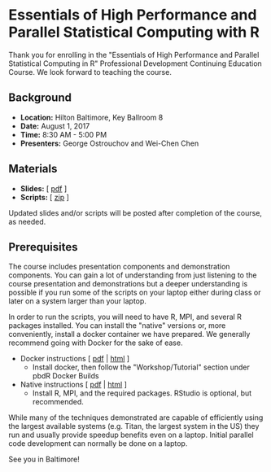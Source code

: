 # Essentials of High Performance and Parallel Statistical Computing with R

Thank you for enrolling in the "Essentials of High Performance and Parallel Statistical Computing in R" Professional Development Continuing Education Course. We look forward to teaching the course.

## Background

* **Location:** Hilton Baltimore, Key Ballroom 8
* **Date:** August 1, 2017
* **Time:** 8:30 AM - 5:00 PM
* **Presenters:** George Ostrouchov and Wei-Chen Chen

## Materials

* **Slides:** [ [pdf](pbdR_twoup.pdf) ]
* **Scripts:** [ [zip](http://RBigData.github.io/jsm2017/scripts.zip?raw=true) ]

Updated slides and/or scripts will be posted after completion of the course, as needed.


## Prerequisites 

The course includes presentation components and demonstration components. You can gain a lot of understanding from just listening to the course presentation and demonstrations but a deeper understanding is possible if you run some of the scripts on your laptop either during class or later on a system larger than your laptop.

In order to run the scripts, you will need to have R, MPI, and several R packages installed.  You can install the "native" versions or, more conveniently, install a docker container we have prepared.  We generally recommend going with Docker for the sake of ease.

* Docker instructions [ [pdf](https://github.com/RBigData/installation-instructions/raw/master/build/docker.pdf) | [html](https://rawgit.com/wrathematics/installation-instructions/master/build/docker.html) ]
    - Install docker, then follow the "Workshop/Tutorial" section under pbdR Docker Builds
* Native instructions [ [pdf](https://github.com/RBigData/installation-instructions/raw/master/build/native.pdf) | [html](https://rawgit.com/wrathematics/installation-instructions/master/build/native.html) ]
    - Install R, MPI, and the required packages. RStudio is optional, but recommended.


While many of the techniques demonstrated are capable of efficiently using the largest available systems (e.g. Titan, the largest system in the US) they run and usually provide speedup benefits even on a laptop. Initial parallel code development can normally be done on a laptop.

See you in Baltimore!
